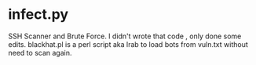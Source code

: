# infect.py
SSH Scanner and Brute Force.
I didn't wrote that code , only done some edits.
blackhat.pl is a perl script aka lrab to load bots from vuln.txt without need to scan again.
